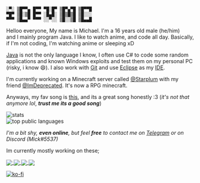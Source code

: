 
```
░▀░ ▒█▀▀▄ █▀▀ ▀█░█▀ ▒█▀▄▀█ ▒█▀▀█ 
▀█▀ ▒█░▒█ █▀▀ ░█▄█░ ▒█▒█▒█ ▒█░░░ 
▀▀▀ ▒█▄▄▀ ▀▀▀ ░░▀░░ ▒█░░▒█ ▒█▄▄█
```

Helloo everyone, My name is Michael. I'm a 16 years old male (he/him)  
and I mainly program Java. I like to watch anime, and code all day.
Basically, if I'm not coding, I'm watching anime or sleeping xD

[Java](https://java.com) is not the only language I know, I often use C# to code some random applications
and known Windows exploits and test them on my personal PC (risky, i know 😄). I also
work with [Git](https://git-scm.com/) and use [Eclipse](https://www.eclipse.org/) as my [IDE](https://en.wikipedia.org/wiki/Integrated_development_environment).

I'm currently working on a Minecraft server called [@Starplum](https://github.com/Starplum) with my
friend [@ImDeprecated](https://github.com/ImDeprecated). It's now a RPG minecraft. 

Anyways, my fav song is [this](https://youtu.be/0opZqh_TprM), and its a great song honestly :3 (*it's not that anymore lol*, ***trust me its a good song***)

![stats](https://api.starplum.network/api?username=idevmc&show_icons=true&theme=onedark&count_private=true&custom_title=%E2%9A%A1%20Micks%27s%20Stats) <br>
![top public languages](https://api.starplum.network/api/top-langs/?username=idevmc&layout=compact&theme=onedark) <br>

*I'm a bit shy, **even online**, but feel **free** to contact me on [Telegram](https://t.me/impdevmc) or on Discord (Mick#5537)*

Im currently mostly working on these; <br>

<a href="https://github.com/Starplum/HotbarManager">
  <img align="center" src="https://api.starplum.network/api/pin/?username=Starplum&repo=HotbarManager&theme=onedark" />
</a>

<a href="https://github.com/Starplum/GUIManager">
  <img align="center" src="https://api.starplum.network/api/pin/?username=Starplum&repo=GUIManager&theme=onedark" />
</a>

<a href="https://github.com/Starplum/Meteor">
  <img align="center" src="https://api.starplum.network/api/pin/?username=Starplum&repo=Meteor&theme=onedark" />
</a>

<a href="https://github.com/Starplum/Modules">
  <img align="center" src="https://api.starplum.network/api/pin/?username=Starplum&repo=Modules&theme=onedark" />
</a>

[![ko-fi](https://www.ko-fi.com/img/githubbutton_sm.svg)](https://ko-fi.com/F1F21JZAD)
